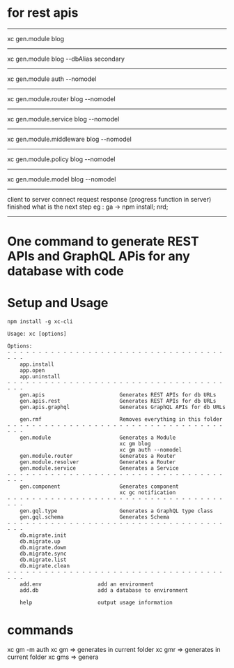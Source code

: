 # for rest apis
- - - - - - - - - - - - - - - - - - - - - - - - - - - - - - - - - - - - - -
xc gen.module blog 
- - - - - - - - - - - - - - - - - - - - - - - - - - - - - - - - - - - - - -
xc gen.module blog --dbAlias secondary
- - - - - - - - - - - - - - - - - - - - - - - - - - - - - - - - - - - - - -
xc gen.module auth --nomodel
- - - - - - - - - - - - - - - - - - - - - - - - - - - - - - - - - - - - - -
xc gen.module.router blog --nomodel
- - - - - - - - - - - - - - - - - - - - - - - - - - - - - - - - - - - - - -
xc gen.module.service blog --nomodel
- - - - - - - - - - - - - - - - - - - - - - - - - - - - - - - - - - - - - -
xc gen.module.middleware blog --nomodel
- - - - - - - - - - - - - - - - - - - - - - - - - - - - - - - - - - - - - -
xc gen.module.policy blog --nomodel
- - - - - - - - - - - - - - - - - - - - - - - - - - - - - - - - - - - - - -
xc gen.module.model blog --nomodel
- - - - - - - - - - - - - - - - - - - - - - - - - - - - - - - - - - - - - -

client to server
    connect
    request
    response (progress function in server)
    finished
        what is the next step
        eg : ga -> npm install; nrd;
        
- - - - - - - - - - - - - - - - - - - - - - - - - - - - - - - - - - - - - -        
        
# One command to generate REST APIs and GraphQL APis for any database with code 
# Setup and Usage

```
npm install -g xc-cli

Usage: xc [options]

Options:
- - - - - - - - - - - - - - - - - - - - - - - - - - - - - - - - - - - - - -
    app.install
    app.open
    app.uninstall
- - - - - - - - - - - - - - - - - - - - - - - - - - - - - - - - - - - - - -
    gen.apis                        Generates REST APIs for db URLs   
    gen.apis.rest                   Generates REST APIs for db URLs
    gen.apis.graphql                Generates GraphQL APIs for db URLs

    gen.rmf                         Removes everything in this folder                       
- - - - - - - - - - - - - - - - - - - - - - - - - - - - - - - - - - - - - -     
    gen.module                      Generates a Module
                                    xc gm blog 
                                    xc gm auth --nomodel
    gen.module.router               Generates a Router
    gen.module.resolver             Generates a Router
    gen.module.service              Generates a Service
- - - - - - - - - - - - - - - - - - - - - - - - - - - - - - - - - - - - - -    
    gen.component                   Generates component
                                    xc gc notification 
- - - - - - - - - - - - - - - - - - - - - - - - - - - - - - - - - - - - - -
    gen.gql.type                    Generates a GraphQL type class
    gen.gql.schema                  Generates Schema  
- - - - - - - - - - - - - - - - - - - - - - - - - - - - - - - - - - - - - -
    db.migrate.init
    db.migrate.up
    db.migrate.down
    db.migrate.sync
    db.migrate.list
    db.migrate.clean
- - - - - - - - - - - - - - - - - - - - - - - - - - - - - - - - - - - - - -
    add.env                  add an environment
    add.db                   add a database to environment
  
    help                     output usage information

```


# commands

xc gm -m auth
xc gm   => generates in current folder
xc gmr  => generates in current folder
xc gms  => genera        



                    